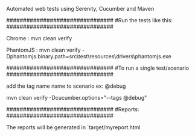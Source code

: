 Automated web tests using Serenity, Cucumber and Maven

################################
#Run the tests like this:
################################

Chrome : 
mvn clean verify

PhantomJS :
mvn clean verify -Dphantomjs.binary.path=src\test\resources\drivers\phantomjs.exe

################################
#To run a single test/scenario
################################

add the tag name name to scenario ex: @debug

mvn clean verify -Dcucumber.options="--tags @debug"


################################
#Reports:
################################

The reports will be generated in `target/myreport.html 


